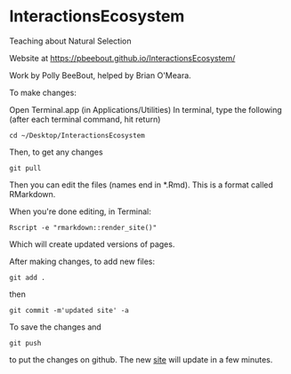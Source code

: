 # InteractionsEcosystem

Teaching about Natural Selection

Website at https://pbeebout.github.io/InteractionsEcosystem/

Work by Polly BeeBout, helped by Brian O'Meara.

To make changes:

Open Terminal.app (in Applications/Utilities)
In terminal, type the following (after each terminal command, hit return)

`cd ~/Desktop/InteractionsEcosystem`

Then, to get any changes

`git pull`

Then you can edit the files (names end in *.Rmd). This is a format called RMarkdown.

When you're done editing, in Terminal:

`Rscript -e "rmarkdown::render_site()"`

Which will create updated versions of pages.

After making changes, to add new files:

`git add .`

then

`git commit -m'updated site' -a`

To save the changes and

`git push`

to put the changes on github. The new [site](https://pbeebout.github.io/InteractionsEcosystem/) will update in a few minutes.

